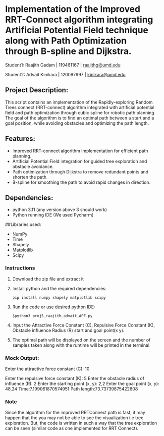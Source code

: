# Implementation of the Improved RRT-Connect algorithm integrating Artificial Potential Field technique along with Path Optimization through B-spline and Dijkstra.

Student1: Raajith Gadam | 119461167 | raajithg@umd.edu

Student2: Advait Kinikara | 120097997 | kinikara@umd.edu



## Project Description:

This script contains an implementation of the Rapidly-exploring Random Trees connect (RRT-connect) algorithm integrated with artificial potential field and path optimization through cubic spline for robotic path planning. The goal of the algorithm is to find an optimal path between a start and a goal position, while avoiding obstacles and optimizing the path length.

## Features:
* Improved RRT-connect algorithm implementation for efficient path planning.
* Artificial Potential Field integration for guided tree exploration and obstacle avoidance.
* Path optimization through Dijkstra to remove redundant points and shorten the path.
* B-spline for smoothing the path to avoid rapid changes in direction.

## Dependencies:

* python 3.11 (any version above 3 should work)
* Python running IDE (We used Pycharm)

##Libraries used:
* NumPy
* Time
* Shapely
* Matplotlib
* Scipy


### **Instructions**
1. Download the zip file and extract it
	
2. Install python and the required dependencies: 

	`pip install numpy shapely matplotlib scipy`
	
3. Run the code or use desired python IDE:

	`$python3 proj5_raajith_advait_APF.py`
	
4. Input the Attractive Force Constant (C), Repulsive Force Constant (K), Obstacle influence Radius (R) start and goal point(x y).
5. The optimal path will be displayed on the screen and the number of samples taken along with the runtime will be printed in the terminal.

### Mock Output:
Enter the attractive force constant (C): 10

Enter the repulsive force constant (K): 5
Enter the obstacle radius of influence (R): 2
Enter the starting point (x, y): 2,2
Enter the goal point (x, y): 48,24
Time:7.199061870574951 	 Path length:73.73739875422808

### **Note**
Since the algorithm for the improved RRTConnect path is fast, it may happen that the you may not be able to see the visualization i.e tree exploration. But, the code is written in such a way that the tree exploration can be seen (similar code as one implemented for RRT Connect). 
